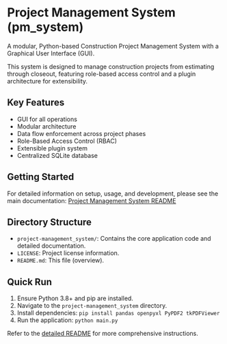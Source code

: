 # Project Management System (pm_system)

A modular, Python-based Construction Project Management System with a Graphical User Interface (GUI).

This system is designed to manage construction projects from estimating through closeout, featuring role-based access control and a plugin architecture for extensibility.

## Key Features
- GUI for all operations
- Modular architecture
- Data flow enforcement across project phases
- Role-Based Access Control (RBAC)
- Extensible plugin system
- Centralized SQLite database

## Getting Started

For detailed information on setup, usage, and development, please see the main documentation:
[Project Management System README](./project-management_system/README.md)

## Directory Structure
- `project-management_system/`: Contains the core application code and detailed documentation.
- `LICENSE`: Project license information.
- `README.md`: This file (overview).

## Quick Run
1. Ensure Python 3.8+ and pip are installed.
2. Navigate to the `project-management_system` directory.
3. Install dependencies: `pip install pandas openpyxl PyPDF2 tkPDFViewer`
4. Run the application: `python main.py`

Refer to the [detailed README](./project-management_system/README.md) for more comprehensive instructions.

